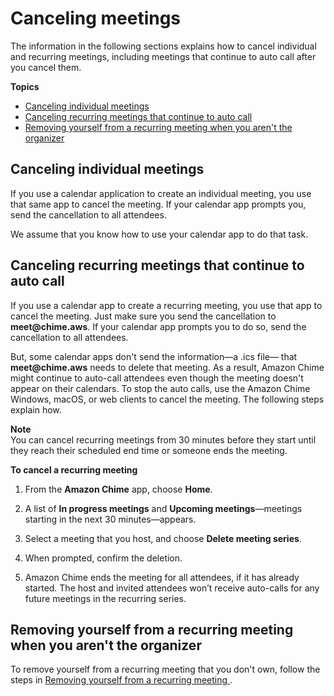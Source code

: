 # Canceling meetings<a name="cancel-meeting"></a>

The information in the following sections explains how to cancel individual and recurring meetings, including meetings that continue to auto call after you cancel them\.

**Topics**
+ [Canceling individual meetings](#cancel-individual-meeting)
+ [Canceling recurring meetings that continue to auto call](#cancel-recurring-meeting)
+ [Removing yourself from a recurring meeting when you aren't the organizer](#w25aac13c33c11)

## Canceling individual meetings<a name="cancel-individual-meeting"></a>

If you use a calendar application to create an individual meeting, you use that same app to cancel the meeting\. If your calendar app prompts you, send the cancellation to all attendees\.

We assume that you know how to use your calendar app to do that task\.

## Canceling recurring meetings that continue to auto call<a name="cancel-recurring-meeting"></a>

If you use a calendar app to create a recurring meeting, you use that app to cancel the meeting\. Just make sure you send the cancellation to **meet@chime\.aws**\. If your calendar app prompts you to do so, send the cancellation to all attendees\.

But, some calendar apps don't send the information—a \.ics file— that **meet@chime\.aws** needs to delete that meeting\. As a result, Amazon Chime might continue to auto\-call attendees even though the meeting doesn't appear on their calendars\. To stop the auto calls, use the Amazon Chime Windows, macOS, or web clients to cancel the meeting\. The following steps explain how\.

**Note**  
You can cancel recurring meetings from 30 minutes before they start until they reach their scheduled end time or someone ends the meeting\.

**To cancel a recurring meeting**

1. From the **Amazon Chime** app, choose **Home**\.

1. A list of **In progress meetings** and **Upcoming meetings**—meetings starting in the next 30 minutes—appears\.

1. Select a meeting that you host, and choose **Delete meeting series**\.

1. When prompted, confirm the deletion\.

1. Amazon Chime ends the meeting for all attendees, if it has already started\. The host and invited attendees won’t receive auto\-calls for any future meetings in the recurring series\.

## Removing yourself from a recurring meeting when you aren't the organizer<a name="w25aac13c33c11"></a>

To remove yourself from a recurring meeting that you don't own, follow the steps in [ Removing yourself from a recurring meeting ](https://docs.aws.amazon.com/chime/latest/ug/remove-recurring.html)\. 